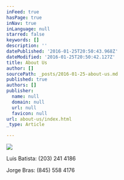 ```yaml
---
inFeed: true
hasPage: true
inNav: true
inLanguage: null
starred: false
keywords: []
description: ''
datePublished: '2016-01-25T20:50:43.968Z'
dateModified: '2016-01-25T20:50:42.127Z'
title: About Us
author: []
sourcePath: _posts/2016-01-25-about-us.md
published: true
authors: []
publisher:
  name: null
  domain: null
  url: null
  favicon: null
url: about-us/index.html
_type: Article

---
```

![](https://the-grid-user-content.s3-us-west-2.amazonaws.com/2d56741f-615f-4483-bb9f-7139f53a2a06.png)

Luis Batista: (203) 241 4186

Jorge Bras: (845) 558 4176